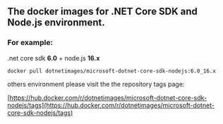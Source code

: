 ## The docker images for .NET Core SDK and Node.js environment.

### For example:
.net core sdk **6.0** + node.js **16.x**

    docker pull dotnetimages/microsoft-dotnet-core-sdk-nodejs:6.0_16.x
others environment please visit the the repository tags page:

[https://hub.docker.com/r/dotnetimages/microsoft-dotnet-core-sdk-nodejs/tags](https://hub.docker.com/r/dotnetimages/microsoft-dotnet-core-sdk-nodejs/tags)
